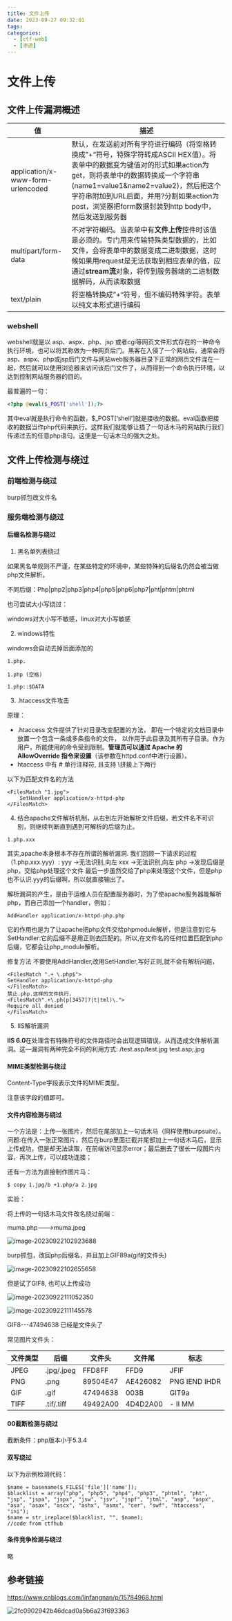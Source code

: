 ```yaml
---
title: 文件上传
date: 2023-09-27 09:32:01
tags:
categories:
  - [ctf-web]
  - [渗透]
---
```

# 文件上传

## 文件上传漏洞概述

| 值                                | 描述                                                         |
| --------------------------------- | ------------------------------------------------------------ |
| application/x-www-form-urlencoded | 默认，在发送前对所有字符进行编码（将空格转换成”+“符号，特殊字符转成ASCII HEX值）。将表单中的数据变为键值对的形式如果action为get，则将表单中的数据转换成一个字符串(name1=value1&name2=value2)，然后把这个字符串附加到URL后面，并用?分割如果action为post，浏览器把form数据封装到http body中，然后发送到服务器 |
| multipart/form-data               | 不对字符编码。当表单中有**文件上传**控件时该值是必须的。专门用来传输特殊类型数据的，比如文件，会将表单中的数据变成二进制数据，这时候如果用request是无法获取到相应表单的值，应通过**stream流**对象，将传到服务器端的二进制数据解码，从而读取数据 |
| text/plain                        | 将空格转换成”+“符号，但不编码特殊字符。表单以纯文本形式进行编码 |

### webshell

webshell就是以 asp、aspx、php、jsp 或者cgi等网页文件形式存在的一种命令执行环境，也可以将其称做为一种网页后门。黑客在入侵了一个网站后，通常会将asp、aspx、php或jsp后门文件与网站web服务器目录下正常的网页文件混在一起，然后就可以使用浏览器来访问该后门文件了，从而得到一个命令执行环境，以达到控制网站服务器的目的。

最普遍的一句：

```php
<?php @eval($_POST['shell']);?>
```

其中eval就是执行命令的函数，$_POST[‘shell’]就是接收的数据。eval函数把接收的数据当作php代码来执行。这样我们就能够让插了一句话木马的网站执行我们传递过去的任意php语句。这便是一句话木马的强大之处。

## 文件上传检测与绕过

### 前端检测与绕过

burp抓包改文件名

### 服务端检测与绕过

#### 后缀名检测与绕过

1. 黑名单列表绕过

如果黑名单规则不严谨，在某些特定的环境中，某些特殊的后缀名仍然会被当做php文件解析。

不同后缀：Php|php2|php3|php4|php5|php6|php7|pht|phtm|phtml

也可尝试大小写绕过：

windows对大小写不敏感，linux对大小写敏感

2. windows特性

windows会自动去掉后面添加的

```
1.php.

1.php (空格)

1.php::$DATA
```

3. .htaccess文件攻击

原理： 

- .htaccess 文件提供了针对目录改变配置的方法， 即在一个特定的文档目录中放置一个包含一条或多条指令的文件， 以作用于此目录及其所有子目录。作为用户，所能使用的命令受到限制。**管理员可以通过 Apache 的 AllowOverride 指令来设置**（该参数在httpd.conf中进行设置）。 
- htaccess 中有 # 单行注释符, 且支持 \拼接上下两行

以下为匹配文件名的方法

```.htaccess
<FilesMatch "1.jpg">    
	SetHandler application/x-httpd-php 
</FilesMatch>
```

4. 结合apache文件解析机制，从右到左开始解析文件后缀，若文件名不可识别，则继续判断直到遇到可解析的后缀为止。

`1.php.xxx`

其实,apache本身根本不存在所谓的解析漏洞.
我们回顾一下请求的过程（1.php.xxx.yyy）:
yyy ->无法识别,向左
xxx ->无法识别,向左
php ->发现后缀是php，交给php处理这个文件
最后一步虽然交给了php来处理这个文件，但是php也不认识.yyy的后缀啊，所以就直接输出了。

解析漏洞的产生，是由于运维人员在配置服务器时，为了使apache服务器能解析php，而自己添加一个handler，例如：

```
AddHandler application/x-httpd-php.php
```

它的作用也是为了让apache把php文件交给phpmodule解析，但是注意到它与SetHandler:它的后缀不是用正则去匹配的。所以,在文件名的任何位置匹配到php后缀，它都会让php_module解析。

修复方法
不要使用AddHandler,改用SetHandler,写好正则,就不会有解析问题，

```
<FilesMatch ".+ \.php$">
SetHandler application/x-httpd-php
</FilesMatch>
禁止.php.这样的文件执行，
<FilesMatch".+\.ph(p[3457]?|t|tml)\.">
Require all denied
</FilesMatch>
```



5. IIS解析漏洞

**IlS 6.0**在处理含有特殊符号的文件路径时会出现逻辑错误，从而造成文件解析漏洞。这—漏洞有两种完全不同的利用方式:
/test.asp/test.jpg
test.asp;.jpg

#### MIME类型检测与绕过

Content-Type字段表示文件的MIME类型。

注意该字段的值即可。

#### 文件内容检测与绕过

一个方法是：上传一张图片，然后在尾部加上一句话木马（同样使用burpsuite）。问题:在传入一张正常图片，然后在burp里面拦截并尾部加上一句话木马后，显示上传成功，但是却无法读取，在前端访问显示error；最后删去了很长一段图片内容，再次上传，可以成功连接；

还有一方法为直接制作图片马：

```bash
$ copy 1.jpg/b +1.php/a 2.jpg
```

实验：

将上传的一句话木马文件改名绕过前端：

muma.php--->muma.jpeg

![image-20230922102923688](https://s2.loli.net/2023/09/22/gpfAxnuyeXzh32j.png)

burp抓包，改回php后缀名，并且加上GIF89a(gif的文件头)

![image-20230922102655658](https://s2.loli.net/2023/09/22/2glOqDAMapuYI4P.png)

但是试了GIF8, 也可以上传成功

![image-20230922111052350](https://s2.loli.net/2023/09/22/3vlMOEcDTFUymb5.png)

![image-20230922111145578](https://s2.loli.net/2023/10/26/mnCRELWgDAZNO5d.png)

GIF8---47494638  已经是文件头了 

常见图片文件头：

| 文件类型 | 后缀       | 文件头   | 文件尾   | 标志          |
| -------- | ---------- | -------- | -------- | ------------- |
| JPEG     | .jpg/.jpeg | FFD8FF   | FFD9     | JFIF          |
| PNG      | .png       | 89504E47 | AE426082 | PNG IEND IHDR |
| GIF      | .gif       | 47494638 | 003B     | GIT9a         |
| TIFF     | .tif/.tiff | 49492A00 | 4D4D2A00 | - II MM       |

#### 00截断检测与绕过

截断条件：php版本小于5.3.4

#### 双写绕过

以下为示例检测代码：

```
$name = basename($_FILES['file']['name']);
$blacklist = array("php", "php5", "php4", "php3", "phtml", "pht", "jsp", "jspa", "jspx", "jsw", "jsv", "jspf", "jtml", "asp", "aspx", "asa", "asax", "ascx", "ashx", "asmx", "cer", "swf", "htaccess", "ini");
$name = str_ireplace($blacklist, "", $name);
//code from ctfhub
```

#### 条件竞争检测与绕过

略

## 参考链接

https://www.cnblogs.com/linfangnan/p/15784968.html

![2fc0902942b46dcad0a5b6a23f693363](https://s2.loli.net/2023/10/26/7fsbOxUGq4yHjwV.png)

